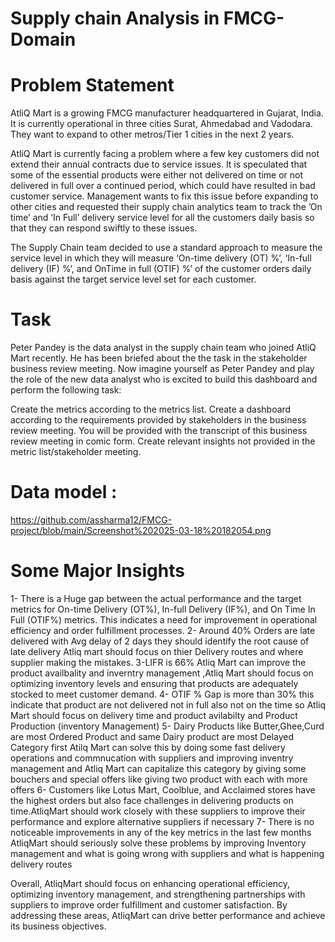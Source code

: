 # Supply chain Analysis in FMCG-Domain
# Problem Statement
AtliQ Mart is a growing FMCG manufacturer headquartered in Gujarat, India. It is currently operational in three cities Surat, Ahmedabad and Vadodara. They want to expand to other metros/Tier 1 cities in the next 2 years.

AtliQ Mart is currently facing a problem where a few key customers did not extend their annual contracts due to service issues. It is speculated that some of the essential products were either not delivered on time or not delivered in full over a continued period, which could have resulted in bad customer service. Management wants to fix this issue before expanding to other cities and requested their supply chain analytics team to track the ’On time’ and ‘In Full’ delivery service level for all the customers daily basis so that they can respond swiftly to these issues.

The Supply Chain team decided to use a standard approach to measure the service level in which they will measure ‘On-time delivery (OT) %’, ‘In-full delivery (IF) %’, and OnTime in full (OTIF) %’ of the customer orders daily basis against the target service level set for each customer.

# Task
Peter Pandey is the data analyst in the supply chain team who joined AtliQ Mart recently. He has been briefed about the the task in the stakeholder business review meeting. Now imagine yourself as Peter Pandey and play the role of the new data analyst who is excited to build this dashboard and perform the following task:

Create the metrics according to the metrics list. Create a dashboard according to the requirements provided by stakeholders in the business review meeting. You will be provided with the transcript of this business review meeting in comic form. Create relevant insights not provided in the metric list/stakeholder meeting.

# Data model :
https://github.com/assharma12/FMCG-project/blob/main/Screenshot%202025-03-18%20182054.png



# Some Major Insights
1- There is a Huge gap between the actual performance and the target metrics for On-time Delivery (OT%), In-full Delivery (IF%), and On Time In Full (OTIF%) metrics. This indicates a need for improvement in operational efficiency and order fulfillment processes.
2- Around 40% Orders are late delivered with Avg delay of 2 days they should identify the root cause of late delivery Atliq mart should focus on thier Delivery routes and where supplier making the mistakes.
3-LIFR is 66%  Atliq Mart can improve the product availbality and inverntry management ,Atliq Mart should focus on optimizing inventory levels and ensuring that products are adequately stocked to meet customer demand.
4- OTIF % Gap is more than 30% this indicate that product are not delivered not in full also not on the time so Atliq Mart should focus on delivery time and product avilabilty and Product Production (inventory Management)
5- Dairy Products like Butter,Ghee,Curd are most Ordered Product and same Dairy product are most Delayed Category first Atilq Mart can solve this by doing some fast delivery operations and commnucation with suppliers and improving inventry management and Atliq Mart can capitalize this category by giving some bouchers and special offers like giving two product with each with more offers 
6- Customers like Lotus Mart, Coolblue, and Acclaimed stores have the highest orders but also face challenges in delivering products on time.AtliqMart should work closely with these suppliers to improve their performance and explore alternative suppliers if necessary
7- There is no noticeable improvements in any of the key metrics in the last few months AtliqMart should seriously solve these problems by improving Inventory management and what is going wrong with suppliers and what is happening delivery routes 

Overall, AtliqMart should focus on enhancing operational efficiency, optimizing inventory management, and strengthening partnerships with suppliers to improve order fulfillment and customer satisfaction. By addressing these areas, AtliqMart can drive better performance and achieve its business objectives.
